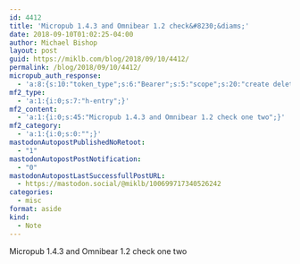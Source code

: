 ```yaml
---
id: 4412
title: 'Micropub 1.4.3 and Omnibear 1.2 check&#8230;&diams;'
date: 2018-09-10T01:02:25-04:00
author: Michael Bishop
layout: post
guid: https://miklb.com/blog/2018/09/10/4412/
permalink: /blog/2018/09/10/4412/
micropub_auth_response:
  - 'a:8:{s:10:"token_type";s:6:"Bearer";s:5:"scope";s:20:"create delete update";s:2:"me";s:17:"https://miklb.com";s:9:"issued_by";s:45:"https://miklb.com/wp-json/indieauth/1.0/token";s:9:"client_id";s:20:"https://omnibear.com";s:9:"issued_at";i:1536555692;s:4:"user";i:1;s:13:"last_accessed";i:1536555744;}'
mf2_type:
  - 'a:1:{i:0;s:7:"h-entry";}'
mf2_content:
  - 'a:1:{i:0;s:45:"Micropub 1.4.3 and Omnibear 1.2 check one two";}'
mf2_category:
  - 'a:1:{i:0;s:0:"";}'
mastodonAutopostPublishedNoRetoot:
  - "1"
mastodonAutopostPostNotification:
  - "0"
mastodonAutopostLastSuccessfullPostURL:
  - https://mastodon.social/@miklb/100699717340526242
categories:
  - misc
format: aside
kind:
  - Note
---
```

Micropub 1.4.3 and Omnibear 1.2 check one two